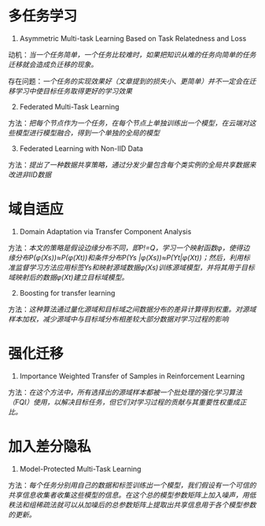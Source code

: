 # 多任务学习
1. Asymmetric Multi-task Learning Based on Task Relatedness and Loss

动机：*当一个任务简单，一个任务比较难时，如果把知识从难的任务向简单的任务迁移就会造成负迁移的现象。*

存在问题：*一个任务的实现效果好（文章提到的损失小、更简单）并不一定会在迁移学习中使目标任务取得更好的学习效果*

2. Federated Multi-Task Learning

方法：*把每个节点作为一个任务，在每个节点上单独训练出一个模型，在云端对这些模型进行模型融合，得到一个单独的全局的模型*

3. Federated Learning with Non-IID Data

方法：*提出了一种数据共享策略，通过分发少量包含每个类实例的全局共享数据来改进非IID数据*

# 域自适应
1. Domain Adaptation via Transfer Component Analysis

方法：*本文的策略是假设边缘分布不同，即P!=Q，学习一个映射函数φ，使得边缘分布P(φ(Xs))≈P(φ(Xt))和条件分布P(Ys |φ(Xs))≈P(Yt|φ(Xt))；然后，利用标准监督学习方法应用标签Ys和映射源域数据φ(Xs)训练源域模型，并将其用于目标域映射后的数据φ(Xt)建立目标域模型。*

2. Boosting for transfer learning

方法：*这种算法通过量化源域和目标域之间数据分布的差异计算得到权重。对源域样本加权，减少源域中与目标域分布相差较大部分数据对学习过程的影响*

# 强化迁移
1. Importance Weighted Transfer of Samples in Reinforcement Learning

方法：*在这个方法中，所有选择出的源域样本都被一个批处理的强化学习算法（FQI）使用，以解决目标任务，但它们对学习过程的贡献与其重要性权重成正比。*

# 加入差分隐私
1. Model-Protected Multi-Task Learning

方法：*每个任务分别用自己的数据和标签训练出一个模型，我们假设有一个可信的共享信息收集者收集这些模型的信息。在这个总的模型参数矩阵上加入噪声，用低秩法和组稀疏法就可以从加噪后的总参数矩阵上提取出共享信息用于各个模型参数的更新。*

